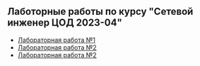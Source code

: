 ## Лаботорные работы по курсу "Сетевой инженер ЦОД 2023-04"
- [Лабораторная работа №1](lab1)
- [Лабораторная работа №2](lab2)
- [Лабораторная работа №2](lab3)
